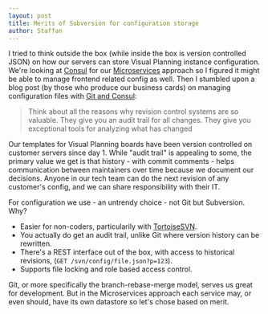 ```yaml
---
layout: post
title: Merits of Subversion for configuration storage
author: Staffan
---
```


I tried to think outside the box (while inside the box is version controlled JSON) on how our servers can store Visual Planning instance configuration. We're looking at [Consul](https://consul.io/) for our [Microservices](http://martinfowler.com/articles/microservices.html) approach so I figured it might be able to manage frontend related config as well. Then I stumbled upon a blog post (by those who produce our business cards) on managing configuration files with [Git and Consul](http://lifeinvistaprint.com/techblog/configuration-management-git-consul/):

> Think about all the reasons why revision control systems are so valuable. They give you an audit trail for all changes. They give you exceptional tools for analyzing what has changed

Our templates for Visual Planning boards have been version controlled on customer servers since day 1. While "audit trail" is appealing to some, the primary value we get is that history - with commit comments - helps communication between maintainers over time because we document our decisions. Anyone in our tech team can do the next revision of any customer's config, and we can share responsibility with their IT.

For configuration we use - an untrendy choice - not Git but Subversion. Why?

 * Easier for non-coders, particularily with [TortoiseSVN](http://tortoisesvn.net/).
 * You actually do get an audit trail, unlike Git where version history can be rewritten.
 * There's a REST interface out of the box, with access to historical revisions, (`GET /svn/config/file.json?p=123`).
 * Supports file locking and role based access control.

Git, or more specifically the branch-rebase-merge model, serves us great for development. But in the Microservices approach each service may, or even should, have its own datastore so let's chose based on merit.
